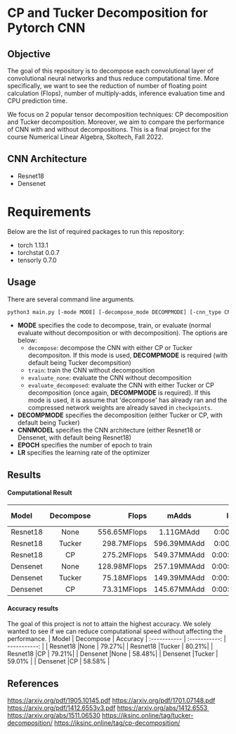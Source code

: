 # CP and Tucker Decomposition for Pytorch CNN

## Objective 
The goal of this repository is to decompose each convolutional layer of convolutional neural networks and thus reduce computational time. More specifically, we want to see the reduction of number of floating point calculation (Flops), number of multiply-adds, inference evaluation time and CPU prediction time. 

We focus on 2 popular tensor decomposition techniques: CP decomposition and Tucker decomposition. Moreover, we aim to compare the performance of CNN with and without decompositions. This is a final project for the course Numerical Linear Algebra, Skoltech, Fall 2022. 

## CNN Architecture 
- Resnet18
- Densenet

# Requirements
Below are the list of required packages to run this repository:
- torch 1.13.1
- torchstat 0.0.7
- tensorly 0.7.0

## Usage
There are several command line arguments. 
```bash
python3 main.py [-mode MODE] [-decompose_mode DECOMPMODE] [-cnn_type CNNMODEL] [-num_epoches EPOCH] [-lr LR]
```
- **MODE** specifies the code to decompose, train, or evaluate (normal evaluate without decomposition or with decomposition). The options are below:
  - `decompose`: decompose the CNN with either CP or Tucker decompositon. If this mode is used, **DECOMPMODE** is required (with default being Tucker decompsition)
  - `train`: train the CNN without decomposition
  - `evaluate_none`: evaluate the CNN without decomposition
  - `evaluate_decomposed`: evaluate the CNN with either Tucker or CP decomposition (once again, **DECOMPMODE** is required). If this mode is used, it is assume that 'decompose' has already ran and the compressed network weights are already saved in `checkpoints`.
- **DECOMPMODE** specifies the decomposition (either Tucker or CP, with default being Tucker)
- **CNNMODEL** specifies the CNN architecture (either Resnet18 or Densenet, with default being Resnet18)
- **EPOCH** specifies the number of epoch to train 
- **LR** specifies the learning rate of the optimizer

## Results
#### Computational Result
| Model | Decompose | Flops | mAdds | Inf time | CPU Pred Time
| :----------- | :-----------: | -----------: | :-----------: | :-----------: | :-----------: |
| Resnet18  |None   | 556.65MFlops | 1.11GMAdd    | 0:00:05.78605   | 0.0564924  |
| Resnet18  |Tucker | 298.7MFlops  | 596.39MMAdd  | 0:00:03.73833   | 0.0320413  |
| Resnet18  |CP     | 275.2MFlops  | 549.37MMAdd  | 0:00:03.565069  | 0.0304961  |
| Densenet  |None   | 128.98MFlops | 257.19MMAdd  | 0:00:08.402589  | 0.0756694  |
| Densenet  |Tucker | 75.18MFlops  | 149.39MMAdd  | 0:00:05.055992  | 0.0562944  |
| Densenet  |CP     | 73.31MFlops  | 145.67MMAdd  | 0:00:05.532252  | 0.0583822  | 

#### Accuracy results
The goal of this project is not to attain the highest accuracy. We solely wanted to see if we can reduce computational speed without affecting the performance. 
| Model | Decompose | Accuracy
| :----------- | :-----------: | -----------: |
| Resnet18  |None   |  79.27%| 
| Resnet18  |Tucker |  80.21%| 
| Resnet18  |CP     |  79.21%|
| Densenet  |None   | 58.48%| 
| Densenet  |Tucker | 59.01% | 
| Densenet  |CP     |  58.58% | 
## References

https://arxiv.org/pdf/1905.10145.pdf
https://arxiv.org/pdf/1701.07148.pdf
https://arxiv.org/pdf/1412.6553v3.pdf
https://arxiv.org/abs/1412.6553 
https://arxiv.org/abs/1511.06530
https://iksinc.online/tag/tucker-decomposition/
https://iksinc.online/tag/cp-decomposition/
